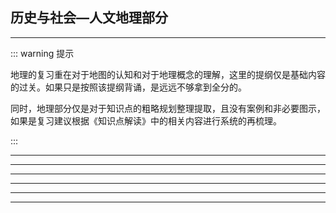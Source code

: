 ## 历史与社会—人文地理部分

---

::: warning 提示

地理的复习重在对于地图的认知和对于地理概念的理解，这里的提纲仅是基础内容的过关。如果只是按照该提纲背诵，是远远不够拿到全分的。

同时，地理部分仅是对于知识点的粗略规划整理提取，且没有案例和非必要图示，如果是复习建议根据《知识点解读》中的相关内容进行系统的再梳理。

:::

---

<!--@include: ./第一部分 地理学习的工具与方法/index.md-->

---

<!--@include: ./第二部分 中国疆域和行政区划/index.md-->

---

<!--@include: ./第三部分 中国自然环境和人文环境的基本特征/index.md-->

---

<!--@include: ./第四部分 共同面对人类面临的“PRED”问题/index.md-->

---

<!--@include: ./第五部分 认识家乡——宁波（简称“甬”）/index.md-->

---
